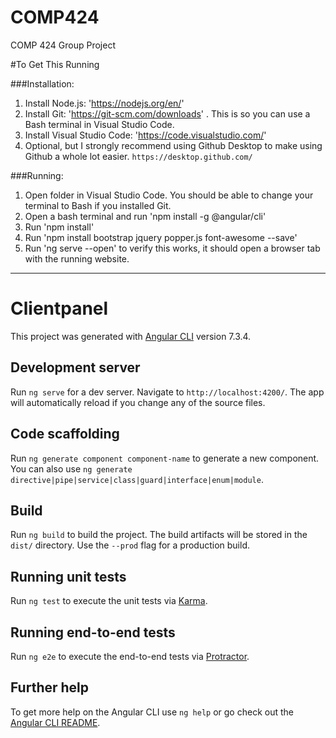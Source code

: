 # COMP424
COMP 424 Group Project

#To Get This Running


###Installation:
1. Install Node.js: 'https://nodejs.org/en/'
2. Install Git: 'https://git-scm.com/downloads' . This is so you can use a Bash terminal in Visual Studio Code.
3. Install Visual Studio Code: 'https://code.visualstudio.com/'
4. Optional, but I strongly recommend using Github Desktop to make using Github a whole lot easier. `https://desktop.github.com/`

###Running:
1. Open folder in Visual Studio Code. You should be able to change your terminal to Bash if you installed Git.
2. Open a bash terminal and run 'npm install -g @angular/cli'
3. Run 'npm install'
4. Run 'npm install bootstrap jquery popper.js font-awesome --save'
5. Run 'ng serve --open' to verify this works, it should open a browser tab with the running website.

------------
# Clientpanel

This project was generated with [Angular CLI](https://github.com/angular/angular-cli) version 7.3.4.

## Development server

Run `ng serve` for a dev server. Navigate to `http://localhost:4200/`. The app will automatically reload if you change any of the source files.

## Code scaffolding

Run `ng generate component component-name` to generate a new component. You can also use `ng generate directive|pipe|service|class|guard|interface|enum|module`.

## Build

Run `ng build` to build the project. The build artifacts will be stored in the `dist/` directory. Use the `--prod` flag for a production build.

## Running unit tests

Run `ng test` to execute the unit tests via [Karma](https://karma-runner.github.io).

## Running end-to-end tests

Run `ng e2e` to execute the end-to-end tests via [Protractor](http://www.protractortest.org/).

## Further help

To get more help on the Angular CLI use `ng help` or go check out the [Angular CLI README](https://github.com/angular/angular-cli/blob/master/README.md).
